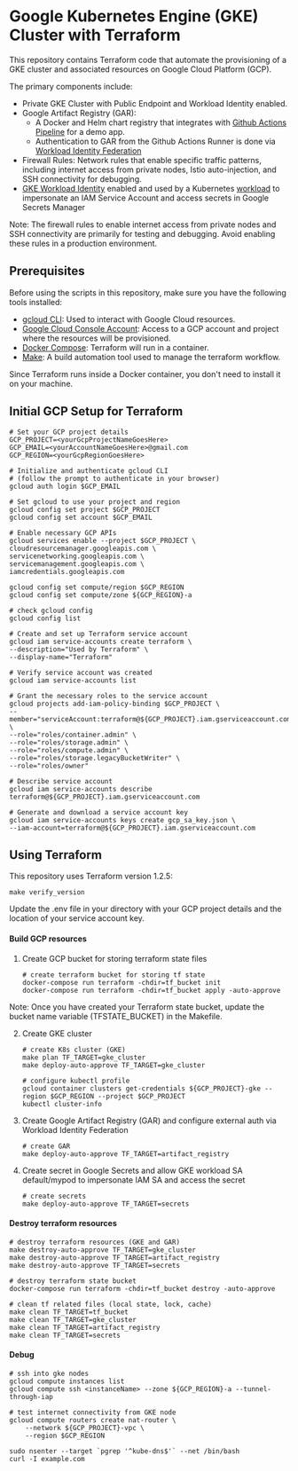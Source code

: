 # Google Kubernetes Engine (GKE) Cluster with Terraform

This repository contains Terraform code that automate the provisioning of a GKE cluster and associated resources on Google Cloud Platform (GCP).

The primary components include:
* Private GKE Cluster with Public Endpoint and Workload Identity enabled.
* Google Artifact Registry (GAR): 
    * A Docker and Helm chart registry that integrates with [Github Actions Pipeline](https://github.com/andreistefanciprian/go-demo-app) for a demo app.
    * Authentication to GAR from the Github Actions Runner is done via [Workload Identity Federation](https://cloud.google.com/iam/docs/workload-identity-federation)
* Firewall Rules: Network rules that enable specific traffic patterns, including internet access from private nodes, Istio auto-injection, and SSH connectivity for debugging.
* [GKE Workload Identity](https://cloud.google.com/kubernetes-engine/docs/concepts/workload-identity) enabled and used by a Kubernetes [workload](https://github.com/GoogleCloudPlatform/secrets-store-csi-driver-provider-gcp/tree/main/examples) to impersonate an IAM Service Account and access secrets in Google Secrets Manager

Note: The firewall rules to enable internet access from private nodes and SSH connectivity are primarily for testing and debugging. Avoid enabling these rules in a production environment.

## Prerequisites

Before using the scripts in this repository, make sure you have the following tools installed:

* [gcloud CLI](https://cloud.google.com/sdk/docs/install): Used to interact with Google Cloud resources.
* [Google Cloud Console Account](https://console.cloud.google.com/): Access to a GCP account and project where the resources will be provisioned.
* [Docker Compose](https://docs.docker.com/compose/install/other/): Terraform will run in a container.
* [Make](https://formulae.brew.sh/formula/make): A build automation tool used to manage the terraform workflow.

Since Terraform runs inside a Docker container, you don't need to install it on your machine.

## Initial GCP Setup for Terraform

    # Set your GCP project details
    GCP_PROJECT=<yourGcpProjectNameGoesHere>
    GCP_EMAIL=<yourAccountNameGoesHere>@gmail.com
    GCP_REGION=<yourGcpRegionGoesHere>

    # Initialize and authenticate gcloud CLI
    # (follow the prompt to authenticate in your browser)
    gcloud auth login $GCP_EMAIL

    # Set gcloud to use your project and region
    gcloud config set project $GCP_PROJECT
    gcloud config set account $GCP_EMAIL

    # Enable necessary GCP APIs
    gcloud services enable --project $GCP_PROJECT \
    cloudresourcemanager.googleapis.com \
    servicenetworking.googleapis.com \
    servicemanagement.googleapis.com \
    iamcredentials.googleapis.com

    gcloud config set compute/region $GCP_REGION
    gcloud config set compute/zone ${GCP_REGION}-a

    # check gcloud config
    gcloud config list

    # Create and set up Terraform service account
    gcloud iam service-accounts create terraform \
    --description="Used by Terraform" \
    --display-name="Terraform"

    # Verify service account was created
    gcloud iam service-accounts list

    # Grant the necessary roles to the service account
    gcloud projects add-iam-policy-binding $GCP_PROJECT \
    --member="serviceAccount:terraform@${GCP_PROJECT}.iam.gserviceaccount.com" \
    --role="roles/container.admin" \
    --role="roles/storage.admin" \
    --role="roles/compute.admin" \
    --role="roles/storage.legacyBucketWriter" \
    --role="roles/owner"

    # Describe service account
    gcloud iam service-accounts describe terraform@${GCP_PROJECT}.iam.gserviceaccount.com

    # Generate and download a service account key
    gcloud iam service-accounts keys create gcp_sa_key.json \
    --iam-account=terraform@${GCP_PROJECT}.iam.gserviceaccount.com

## Using Terraform

This repository uses Terraform version 1.2.5:

    make verify_version

Update the .env file in your directory with your GCP project details and the location of your service account key. 

#### Build GCP resources

1. Create GCP bucket for storing terraform state files
    ```
    # create terraform bucket for storing tf state
    docker-compose run terraform -chdir=tf_bucket init
    docker-compose run terraform -chdir=tf_bucket apply -auto-approve
    ```
Note: Once you have created your Terraform state bucket, update the bucket name variable (TFSTATE_BUCKET) in the Makefile.

2.  Create GKE cluster
    ```
    # create K8s cluster (GKE)
    make plan TF_TARGET=gke_cluster
    make deploy-auto-approve TF_TARGET=gke_cluster

    # configure kubectl profile
    gcloud container clusters get-credentials ${GCP_PROJECT}-gke --region $GCP_REGION --project $GCP_PROJECT
    kubectl cluster-info
    ```

3. Create Google Artifact Registry (GAR) and configure external auth via Workload Identity Federation
    ```
    # create GAR
    make deploy-auto-approve TF_TARGET=artifact_registry
    ```
    
4. Create secret in Google Secrets and allow GKE workload SA default/mypod to impersonate IAM SA and access the secret
    ```
    # create secrets
    make deploy-auto-approve TF_TARGET=secrets
    ```

#### Destroy terraform resources

    # destroy terraform resources (GKE and GAR)
    make destroy-auto-approve TF_TARGET=gke_cluster
    make destroy-auto-approve TF_TARGET=artifact_registry
    make destroy-auto-approve TF_TARGET=secrets

    # destroy terraform state bucket
    docker-compose run terraform -chdir=tf_bucket destroy -auto-approve

    # clean tf related files (local state, lock, cache)
    make clean TF_TARGET=tf_bucket
    make clean TF_TARGET=gke_cluster
    make clean TF_TARGET=artifact_registry
    make clean TF_TARGET=secrets

#### Debug

    # ssh into gke nodes
    gcloud compute instances list
    gcloud compute ssh <instanceName> --zone ${GCP_REGION}-a --tunnel-through-iap

    # test internet connectivity from GKE node
    gcloud compute routers create nat-router \
        --network ${GCP_PROJECT}-vpc \
        --region $GCP_REGION

    sudo nsenter --target `pgrep '^kube-dns$'` --net /bin/bash
    curl -I example.com
